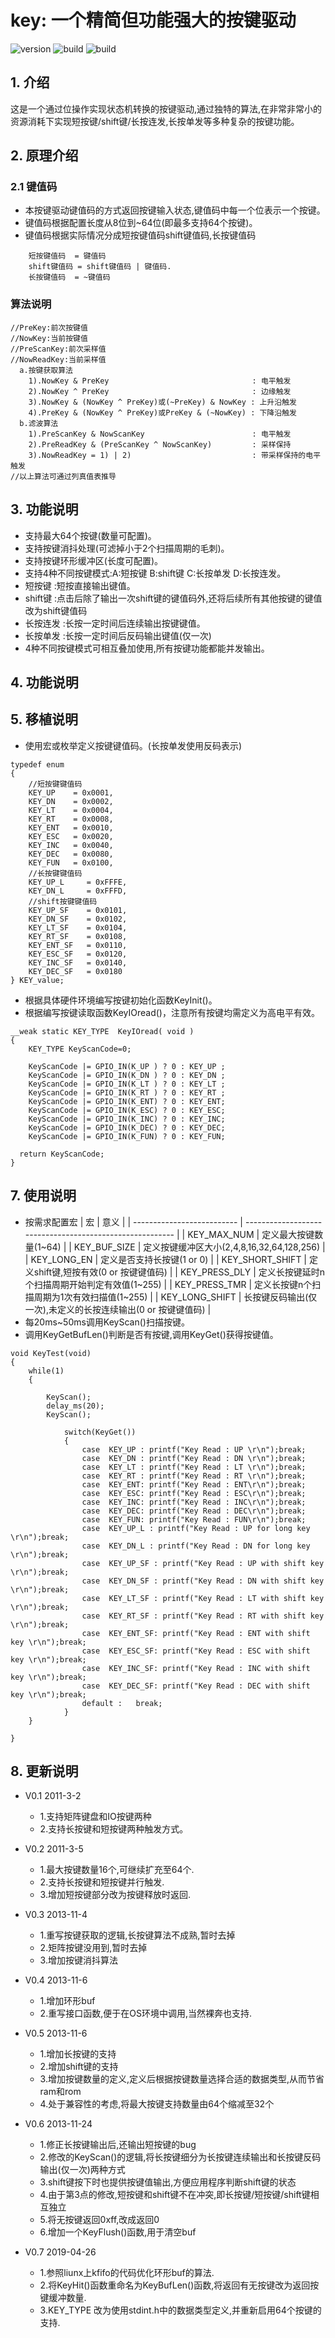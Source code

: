 # key: 一个精简但功能强大的按键驱动

![version](https://img.shields.io/badge/version-0.7-brightgreen.svg)
![build](https://img.shields.io/badge/build-2019.4.26-brightgreen.svg)
![build](https://img.shields.io/badge/license-MIT-brightgreen.svg)

## 1. 介绍

这是一个通过位操作实现状态机转换的按键驱动,通过独特的算法,在非常非常小的资源消耗下实现短按键/shift键/长按连发,长按单发等多种复杂的按键功能。

## 2. 原理介绍

### 2.1 键值码
- 本按键驱动键值码的方式返回按键输入状态,键值码中每一个位表示一个按键。
- 键值码根据配置长度从8位到~64位(即最多支持64个按键)。
- 键值码根据实际情况分成短按键值码shift键值码,长按键值码
```
    短按键值码  = 键值码
    shift键值码 = shift键值码 | 键值码.
    长按键值码  = ~键值码
```

### 算法说明

```
//PreKey:前次按键值
//NowKey:当前按键值
//PreScanKey:前次采样值 
//NowReadKey:当前采样值 
  a.按键获取算法
    1).NowKey & PreKey                                : 电平触发 
    2).NowKey ^ PreKey                                : 边缘触发 
    3).NowKey & (NowKey ^ PreKey)或(~PreKey) & NowKey : 上升沿触发
    4).PreKey & (NowKey ^ PreKey)或PreKey & (~NowKey) : 下降沿触发
  b.滤波算法
    1).PreScanKey & NowScanKey                        : 电平触发
    2).PreReadKey & (PreScanKey ^ NowScanKey)         : 采样保持
    3).NowReadKey = 1) | 2)                           : 带采样保持的电平触发
//以上算法可通过列真值表推导
```

## 3. 功能说明

- 支持最大64个按键(数量可配置)。
- 支持按键消抖处理(可滤掉小于2个扫描周期的毛刺)。
- 支持按键环形缓冲区(长度可配置)。
- 支持4种不同按键模式:A:短按键 B:shift键 C:长按单发 D:长按连发。
- 短按键    :短按直接输出键值。
- shift键   :点击后除了输出一次shift键的键值码外,还将后续所有其他按键的键值改为shift键值码
- 长按连发  :长按一定时间后连续输出按键键值。
- 长按单发  :长按一定时间后反码输出键值(仅一次)
- 4种不同按键模式可相互叠加使用,所有按键功能都能并发输出。

## 4. 功能说明

## 5. 移植说明

- 使用宏或枚举定义按键键值码。(长按单发使用反码表示)
```
typedef enum
{
    //短按键键值码
    KEY_UP    = 0x0001,
    KEY_DN    = 0x0002,
    KEY_LT    = 0x0004,
    KEY_RT    = 0x0008,  
    KEY_ENT   = 0x0010,
    KEY_ESC   = 0x0020,
    KEY_INC   = 0x0040,
    KEY_DEC   = 0x0080,
    KEY_FUN   = 0x0100,
    //长按键键值码
    KEY_UP_L 	 = 0xFFFE,	
    KEY_DN_L 	 = 0xFFFD,
    //shift按键键值码
    KEY_UP_SF    = 0x0101,
    KEY_DN_SF    = 0x0102,
    KEY_LT_SF    = 0x0104,
    KEY_RT_SF    = 0x0108,  
    KEY_ENT_SF   = 0x0110,
    KEY_ESC_SF   = 0x0120,
    KEY_INC_SF   = 0x0140,
    KEY_DEC_SF   = 0x0180
} KEY_value;
```
- 根据具体硬件环境编写按键初始化函数KeyInit()。
- 根据编写按键读取函数KeyIOread()，注意所有按键均需定义为高电平有效。

```
__weak static KEY_TYPE  KeyIOread( void )
{
    KEY_TYPE KeyScanCode=0;
    
	KeyScanCode |= GPIO_IN(K_UP ) ? 0 : KEY_UP ;
	KeyScanCode |= GPIO_IN(K_DN ) ? 0 : KEY_DN ;
	KeyScanCode |= GPIO_IN(K_LT ) ? 0 : KEY_LT ;
	KeyScanCode |= GPIO_IN(K_RT ) ? 0 : KEY_RT ;
	KeyScanCode |= GPIO_IN(K_ENT) ? 0 : KEY_ENT;
	KeyScanCode |= GPIO_IN(K_ESC) ? 0 : KEY_ESC;
	KeyScanCode |= GPIO_IN(K_INC) ? 0 : KEY_INC;
	KeyScanCode |= GPIO_IN(K_DEC) ? 0 : KEY_DEC;
	KeyScanCode |= GPIO_IN(K_FUN) ? 0 : KEY_FUN;
	
  return KeyScanCode;
}
```

## 7. 使用说明

- 按需求配置宏
    | 宏                            | 意义                                                      |
    | --------------------------    | -------------------------------------------------------- |
    | KEY_MAX_NUM                   | 定义最大按键数量(1~64)                                     |
    | KEY_BUF_SIZE                  | 定义按键缓冲区大小(2,4,8,16,32,64,128,256)                 |
    | KEY_LONG_EN                   | 定义是否支持长按键(1 or 0)                                 |
    | KEY_SHORT_SHIFT               | 定义shift键,短按有效(0 or 按键键值码)                       |
    | KEY_PRESS_DLY                 | 定义长按键延时n个扫描周期开始判定有效值(1~255)               |
    | KEY_PRESS_TMR                 | 定义长按键n个扫描周期为1次有效扫描值(1~255)                  |
    | KEY_LONG_SHIFT                | 长按键反码输出(仅一次),未定义的长按连续输出(0 or 按键键值码)  |
- 每20ms~50ms调用KeyScan()扫描按键。
- 调用KeyGetBufLen()判断是否有按键,调用KeyGet()获得按键值。

```
void KeyTest(void)
{
	while(1)
	{
		
		KeyScan();
		delay_ms(20);
		KeyScan();

			switch(KeyGet())
			{
				case  KEY_UP : printf("Key Read : UP \r\n");break;
				case  KEY_DN : printf("Key Read : DN \r\n");break;			
				case  KEY_LT : printf("Key Read : LT \r\n");break;	
				case  KEY_RT : printf("Key Read : RT \r\n");break;
				case  KEY_ENT: printf("Key Read : ENT\r\n");break;			
				case  KEY_ESC: printf("Key Read : ESC\r\n");break;	
				case  KEY_INC: printf("Key Read : INC\r\n");break;
				case  KEY_DEC: printf("Key Read : DEC\r\n");break;			
				case  KEY_FUN: printf("Key Read : FUN\r\n");break;
				case  KEY_UP_L : printf("Key Read : UP for long key \r\n");break;
				case  KEY_DN_L : printf("Key Read : DN for long key \r\n");break;	
				case  KEY_UP_SF : printf("Key Read : UP with shift key \r\n");break;
				case  KEY_DN_SF : printf("Key Read : DN with shift key \r\n");break;			
				case  KEY_LT_SF : printf("Key Read : LT with shift key \r\n");break;	
				case  KEY_RT_SF : printf("Key Read : RT with shift key \r\n");break;
				case  KEY_ENT_SF: printf("Key Read : ENT with shift key \r\n");break;			
				case  KEY_ESC_SF: printf("Key Read : ESC with shift key \r\n");break;	
				case  KEY_INC_SF: printf("Key Read : INC with shift key \r\n");break;
				case  KEY_DEC_SF: printf("Key Read : DEC with shift key \r\n");break;			
				default :	break;		
			}
	}	
	
}
```

## 8. 更新说明

- V0.1 2011-3-2
  
  - 1.支持矩阵键盘和IO按键两种
  - 2.支持长按键和短按键两种触发方式。

- V0.2 2011-3-5

  - 1.最大按键数量16个,可继续扩充至64个.
  - 2.支持长按键和短按键并行触发.
  - 3.增加短按键部分改为按键释放时返回.

- V0.3 2013-11-4 
  - 1.重写按键获取的逻辑,长按键算法不成熟,暂时去掉
  - 2.矩阵按键没用到,暂时去掉
  - 3.增加按键消抖算法

- V0.4 2013-11-6
  - 1.增加环形buf
  - 2.重写接口函数,便于在OS环境中调用,当然裸奔也支持.

- V0.5 2013-11-6 
  - 1.增加长按键的支持
  - 2.增加shift键的支持
  - 3.增加按键数量的定义,定义后根据按键数量选择合适的数据类型,从而节省ram和rom
  - 4.处于兼容性的考虑,将最大按键支持数量由64个缩减至32个

- V0.6 2013-11-24
  - 1.修正长按键输出后,还输出短按键的bug
  - 2.修改的KeyScan()的逻辑,将长按键细分为长按键连续输出和长按键反码输出(仅一次)两种方式
  - 3.shift键按下时也提供按键值输出,方便应用程序判断shift键的状态
  - 4.由于第3点的修改,短按键和shift键不在冲突,即长按键/短按键/shift键相互独立
  - 5.将无按键返回0xff,改成返回0
  - 6.增加一个KeyFlush()函数,用于清空buf

- V0.7 2019-04-26
  - 1.参照liunx上kfifo的代码优化环形buf的算法.
  - 2.将KeyHit()函数重命名为KeyBufLen()函数,将返回有无按键改为返回按键缓冲数量.
  - 3.KEY_TYPE 改为使用stdint.h中的数据类型定义,并重新启用64个按键的支持.
  
